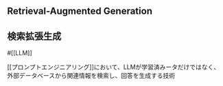 ## Retrieval-Augmented Generation
## 検索拡張生成

#[[LLM]]

[[プロンプトエンジニアリング]]において、LLMが学習済みータだけではなく、外部データベースから関連情報を検索し、回答を生成する技術